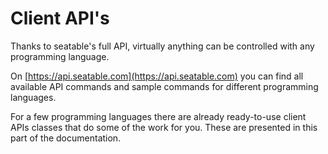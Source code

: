 # Client API's

Thanks to seatable's full API, virtually anything can be controlled with any programming language.

On [https://api.seatable.com](https://api.seatable.com) you can find all available API commands and sample commands for different programming languages.

For a few programming languages there are already ready-to-use client APIs classes that do some of the work for you. These are presented in this part of the documentation.

